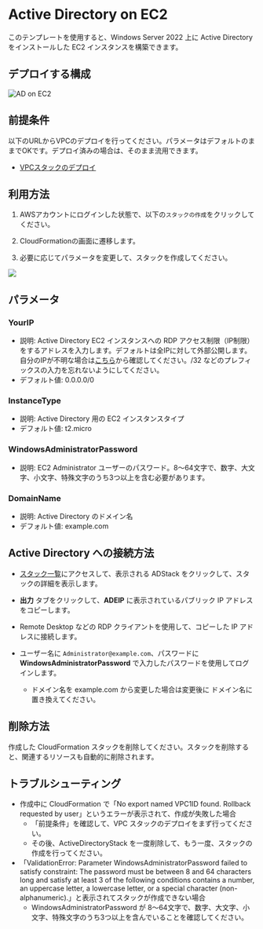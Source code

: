 # Active Directory on EC2

このテンプレートを使用すると、Windows Server 2022 上に Active Directory をインストールした EC2 インスタンスを構築できます。

## デプロイする構成

![AD on EC2](https://github.com/mirakuuu/aws-deploy-factory/assets/159740576/ac91cb8f-4a99-4e89-9300-50c359fe4c77)

## 前提条件

以下のURLからVPCのデプロイを行ってください。パラメータはデフォルトのままでOKです。デプロイ済みの場合は、そのまま流用できます。

- [VPCスタックのデプロイ](https://github.com/username/repo/tree/main/00_vpc)

## 利用方法

1. AWSアカウントにログインした状態で、以下の`スタックの作成`をクリックしてください。

2. CloudFormationの画面に遷移します。

3. 必要に応じてパラメータを変更して、スタックを作成してください。

[<img src="https://github.com/mirakuuu/aws-deploy-factory/assets/159740576/c2d15fc9-8371-479b-94b0-4e433118e12e">](https://ap-northeast-1.console.aws.amazon.com/cloudformation/home?region=ap-northeast-1#/stacks/create?stackName=ADStack&templateURL=https://aws-deploy-factory-ap-northeast-1.s3.ap-northeast-1.amazonaws.com/active-directory/ec2-ad/ec2-ad.yml)

## パラメータ

### YourIP

- 説明: Active Directory EC2 インスタンスへの RDP アクセス制限（IP制限）をするアドレスを入力します。デフォルトは全IPに対して外部公開します。自分のIPが不明な場合は[こちら](https://www.cman.jp/network/support/go_access.cgi)から確認してください。/32 などのプレフィックスの入力を忘れないようにしてください。
- デフォルト値: 0.0.0.0/0

### InstanceType

- 説明: Active Directory 用の EC2 インスタンスタイプ
- デフォルト値: t2.micro

### WindowsAdministratorPassword  

- 説明: EC2 Administrator ユーザーのパスワード。8〜64文字で、数字、大文字、小文字、特殊文字のうち3つ以上を含む必要があります。

### DomainName

- 説明: Active Directory のドメイン名
- デフォルト値: example.com

## Active Directory への接続方法

- [スタック一覧](https://ap-northeast-1.console.aws.amazon.com/cloudformation/home?region=ap-northeast-1#/stacks)にアクセスして、表示される ADStack をクリックして、スタックの詳細を表示します。  

- **出力** タブをクリックして、**ADEIP** に表示されているパブリック IP アドレスをコピーします。

- Remote Desktop などの RDP クライアントを使用して、コピーした IP アドレスに接続します。  

- ユーザー名に `Administrator@example.com`、パスワードに **WindowsAdministratorPassword** で入力したパスワードを使用してログインします。
  - ドメイン名を example.com から変更した場合は変更後に ドメイン名に置き換えてください。

## 削除方法

作成した CloudFormation スタックを削除してください。スタックを削除すると、関連するリソースも自動的に削除されます。

## トラブルシューティング 

- 作成中に CloudFormation で「No export named VPC1ID found. Rollback requested by user」というエラーが表示されて、作成が失敗した場合
  - 「前提条件」を確認して、VPC スタックのデプロイをまず行ってください。  
  - その後、ActiveDirectoryStack を一度削除して、もう一度、スタックの作成を行ってください。
- 「ValidationError: Parameter WindowsAdministratorPassword failed to satisfy constraint: The password must be between 8 and 64 characters long and satisfy at least 3 of the following conditions contains a number, an uppercase letter, a lowercase letter, or a special character (non-alphanumeric).」と表示されてスタックが作成できない場合
  - WindowsAdministratorPassword が 8〜64文字で、数字、大文字、小文字、特殊文字のうち3つ以上を含んでいることを確認してください。
